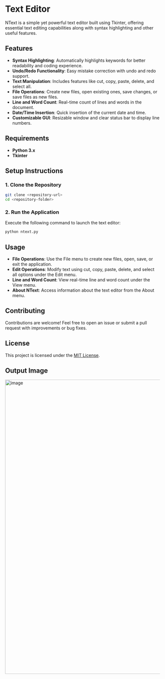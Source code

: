# Text Editor

NText is a simple yet powerful text editor built using Tkinter, offering essential text editing capabilities along with syntax highlighting and other useful features.

## Features

- **Syntax Highlighting**: Automatically highlights keywords for better readability and coding experience.
- **Undo/Redo Functionality**: Easy mistake correction with undo and redo support.
- **Text Manipulation**: Includes features like cut, copy, paste, delete, and select all.
- **File Operations**: Create new files, open existing ones, save changes, or save files as new files.
- **Line and Word Count**: Real-time count of lines and words in the document.
- **Date/Time Insertion**: Quick insertion of the current date and time.
- **Customizable GUI**: Resizable window and clear status bar to display line numbers.

## Requirements

- **Python 3.x**
- **Tkinter**

## Setup Instructions

### 1. Clone the Repository

```bash
git clone <repository-url>
cd <repository-folder>
```

### 2. Run the Application

Execute the following command to launch the text editor:

```bash
python ntext.py
```

## Usage

- **File Operations**: Use the File menu to create new files, open, save, or exit the application.
- **Edit Operations**: Modify text using cut, copy, paste, delete, and select all options under the Edit menu.
- **Line and Word Count**: View real-time line and word count under the View menu.
- **About NText**: Access information about the text editor from the About menu.

## Contributing

Contributions are welcome! Feel free to open an issue or submit a pull request with improvements or bug fixes.

## License

This project is licensed under the [MIT License](LICENSE).

## Output Image 


<img width="959" alt="image" src="https://github.com/user-attachments/assets/c041b095-74a4-4ad1-9006-f791e8a274ae">

